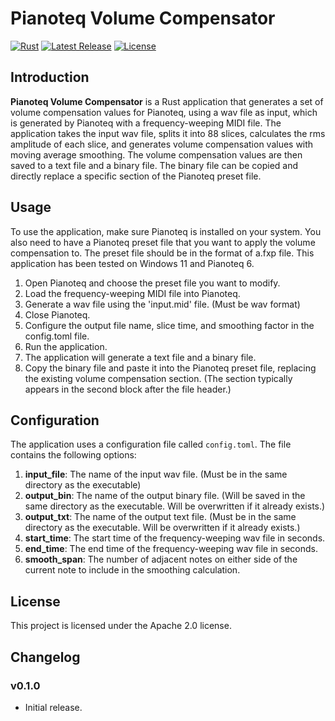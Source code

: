 # Pianoteq Volume Compensator

[![Rust](https://img.shields.io/badge/Built%20with-Rust-brown)](https://www.rust-lang.org)
[![Latest Release](https://img.shields.io/badge/Latest%20Release-0.1.0-brightgreen)](https://github.com/GarthTB/pianoteq-volume-compensator/releases)
[![License](https://img.shields.io/badge/License-Apache%202.0-royalblue)](https://www.apache.org/licenses/LICENSE-2.0)

## Introduction

**Pianoteq Volume Compensator** is a Rust application
that generates a set of volume compensation values
for Pianoteq, using a wav file as input, which is
generated by Pianoteq with a frequency-weeping MIDI file.
The application takes the input wav file, splits it into 88 slices,
calculates the rms amplitude of each slice, and generates
volume compensation values with moving average smoothing.
The volume compensation values are then saved to a text file
and a binary file. The binary file can be copied and directly
replace a specific section of the Pianoteq preset file.

## Usage

To use the application, make sure Pianoteq is installed on your system.
You also need to have a Pianoteq preset file that you want to
apply the volume compensation to. The preset file should be
in the format of a.fxp file. This application has been tested on
Windows 11 and Pianoteq 6.

1. Open Pianoteq and choose the preset file you want to modify.
2. Load the frequency-weeping MIDI file into Pianoteq.
3. Generate a wav file using the 'input.mid' file. (Must be wav format)
4. Close Pianoteq.
5. Configure the output file name, slice time, and smoothing factor in the config.toml file.
6. Run the application.
7. The application will generate a text file and a binary file.
8. Copy the binary file and paste it into the Pianoteq preset file, replacing the existing volume compensation section. (The section typically appears in the second block after the file header.)

## Configuration

The application uses a configuration file called `config.toml`.
The file contains the following options:

1. **input_file**: The name of the input wav file. (Must be in the same directory as the executable)
2. **output_bin**: The name of the output binary file. (Will be saved in the same directory as the executable. Will be overwritten if it already exists.)
3. **output_txt**: The name of the output text file. (Must be in the same directory as the executable. Will be overwritten if it already exists.)
4. **start_time**: The start time of the frequency-weeping wav file in seconds.
5. **end_time**: The end time of the frequency-weeping wav file in seconds.
6. **smooth_span**: The number of adjacent notes on either side of the current note to include in the smoothing calculation.

## License

This project is licensed under the Apache 2.0 license.

## Changelog

### v0.1.0

- Initial release.

